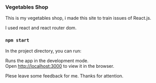 ### Vegetables Shop

This is my  vegetables shop, i made this site to train issues of React.js.

I used react and react router dom.

### `npm start`

In the project directory, you can run:

Runs the app in the development mode.<br>
Open [http://localhost:3000](http://localhost:3000) to view it in the browser.


Plese leave some feedback for me.
Thanks for attention.

